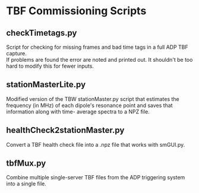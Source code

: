 TBF Commissioning Scripts
=========================

checkTimetags.py
----------------
Script for checking for missing frames and bad time tags in a full ADP TBF capture.  
If problems are found the error are noted and printed out.  It shouldn't be too hard
to modify this for fewer inputs.

stationMasterLite.py
--------------------
Modified version of the TBW stationMaster.py script that estimates the frequency (in 
MHz) of each dipole's resonance point and saves that information along with time-
average spectra to a NPZ file.

healthCheck2stationMaster.py
----------------------------
Convert a TBF health check file into a .npz file that works with smGUI.py.

tbfMux.py
---------
Combine multiple single-server TBF files from the ADP triggering system into a single
file.
